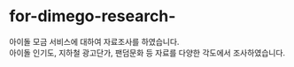 # for-dimego-research-

아이돌 모금 서비스에 대하여 자료조사를 하였습니다.   
아이돌 인기도, 지하철 광고단가, 팬덤문화 등 자료를 다양한 각도에서 조사하였습니다.   
